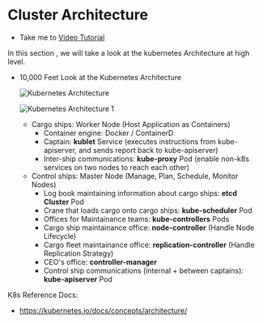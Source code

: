 # Cluster Architecture

  - Take me to [Video Tutorial](https://kodekloud.com/topic/cluster-architecture/)

In this section , we will take a look at the kubernetes Architecture at high level.
- 10,000 Feet Look at the Kubernetes Architecture

  ![Kubernetes Architecture](../../images/k8s-arch.PNG)
  
  ![Kubernetes Architecture 1](../../images/k8s-arch1.PNG)

  - Cargo ships: Worker Node (Host Application as Containers)
    -  Container engine: Docker / ContainerD
    -  Captain: **kublet** Service (executes instructions from kube-apiserver, and sends report back to kube-apiserver)
    -  Inter-ship communications: **kube-proxy** Pod (enable non-k8s services on two nodes to reach each other)
  - Control ships: Master Node (Manage, Plan, Schedule, Monitor Nodes)
    -  Log book maintaining information about cargo ships: **etcd Cluster** Pod
    -  Crane that loads cargo onto cargo ships: **kube-scheduler** Pod
    -  Offices for Maintainance teams: **kube-controllers** Pods
      - Cargo ship maintainance office: **node-controller** (Handle Node Lifecycle)
      - Cargo fleet maintainance office: **replication-controller** (Handle Replication Strategy)
      - CEO's office: **controller-manager**
    -  Control ship communications (internal + between captains): **kube-apiserver** Pod

K8s Reference Docs:
- https://kubernetes.io/docs/concepts/architecture/

